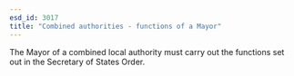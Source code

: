 ```yaml
---
esd_id: 3017
title: "Combined authorities - functions of a Mayor"
---
```


The Mayor of a combined local authority must carry out the functions set out in the Secretary of States Order.

